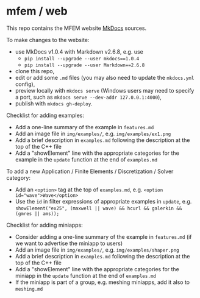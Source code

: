 # mfem / web

This repo contains the MFEM website [MkDocs](http://www.mkdocs.org/) sources.

To make changes to the website:

- use MkDocs v1.0.4 with Markdown v2.6.8, e.g. use
  * `pip install --upgrade --user mkdocs==1.0.4`
  * `pip install --upgrade --user Markdown==2.6.8`
- clone this repo,
- edit or add some ```.md``` files (you may also need to update the ```mkdocs.yml``` config),
- preview locally with ```mkdocs serve``` (Windows users may need to specify a port, such as ```mkdocs serve --dev-addr 127.0.0.1:4000```),
- publish with ```mkdocs gh-deploy```.


Checklist for adding examples:

- Add a one-line summary of the example in `features.md`
- Add an image file in `img/examples/`, e.g. `img/examples/ex1.png`
- Add a brief description in `examples.md` following the description at the top of the C++ file
- Add a "showElement" line with the appropriate categories for the example in the `update` function at the end of `examples.md`

To add a new Application / Finite Elements / Discretization / Solver category:

- Add an `<option>` tag at the top of `examples.md`, e.g.
  ```<option id="wave">Wave</option>```
- Use the `id` in filter expressions of appropriate examples in `update`, e.g.
  ```showElement("ex25", (maxwell || wave) && hcurl && galerkin && (gmres || ams));```

Checklist for adding miniapps:

- Consider adding a one-line summary of the example in `features.md` (if we want to advertise the miniapp to users)
- Add an image file in `img/examples/`, e.g. `img/examples/shaper.png`
- Add a brief description in `examples.md` following the description at the top of the C++ file
- Add a "showElement" line with the appropriate categories for the miniapp in the `update` function at the end of `examples.md`
- If the miniapp is part of a group, e.g. meshing miniapps, add it also to `meshing.md`



